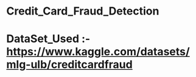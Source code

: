 # Credit_Card_Fraud_Detection
# DataSet_Used :- https://www.kaggle.com/datasets/mlg-ulb/creditcardfraud
